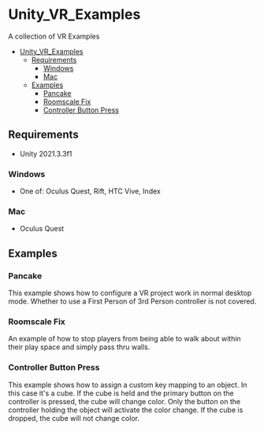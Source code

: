 # Unity_VR_Examples

A collection of VR Examples

- [Unity_VR_Examples](#unity_vr_examples)
  - [Requirements](#requirements)
    - [Windows](#windows)
    - [Mac](#mac)
  - [Examples](#examples)
    - [Pancake](#pancake)
    - [Roomscale Fix](#roomscale-fix)
    - [Controller Button Press](#controller-button-press)

## Requirements

- Unity 2021.3.3f1

### Windows

- One of: Oculus Quest, Rift, HTC Vive, Index

### Mac

- Oculus Quest

## Examples

### Pancake

This example shows how to configure a VR project work in normal desktop mode.  Whether to use a First Person of 3rd Person controller is not covered.

### Roomscale Fix

An example of how to stop players from being able to walk about within their play space and simply pass thru walls.

### Controller Button Press

This example shows how to assign a custom key mapping to an object.  In this case it's a cube.  If the cube is held and the primary button on the controller is pressed, the cube will change color.  Only the button on the controller holding the object will activate the color change.  If the cube is dropped, the cube will not change color.
